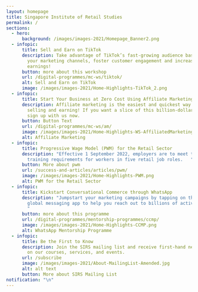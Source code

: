 ```yaml
---
layout: homepage
title: Singapore Institute of Retail Studies
permalink: /
sections:
  - hero:
      background: /images/images-2021/Homepage_Banner2.png
  - infopic:
      title: Sell and Earn on TikTok
      description: Take advantage of TikTok’s fast-growing audience base to expand
        your marketing channels, foster customer engagement and increase
        earnings!
      button: more about this workshop
      url: /digital-programmes/mc-ws/tiktok/
      alt: Sell and Earn on TikTok
      image: /images/images-2021/Home-Highlights-TikTok_2.png
  - infopic:
      title: Start Your Business at Zero Cost Using Affiliate Marketing
      description: Affiliate marketing is the easiest and quickest way to start
        selling and earning! If you want a slice of this billion-dollar pie,
        sign up with us now.
      button: Button Text
      url: /digital-programmes/mc-ws/am/
      image: /images/images-2021/Home-Highlights-WS-AffiliatedMarketing.png
      alt: Affiliate Marketing
  - infopic:
      title: Progressive Wage Model (PWM) for the Retail Sector
      description: "Effective 1 September 2022, employers are to meet the PWM wage and
        training requirements for workers in five retail job roles.   "
      button: More about pwm
      url: /success-and-articles/articles/pwm/
      image: /images/images-2021/Home-Highlights-PWM.png
      alt: PWM for the Retail Sector
  - infopic:
      title: Kickstart Conversational Commerce through WhatsApp
      description: "Jumpstart your marketing campaigns by tapping on the most popular
        global messaging app to help you reach out to billions of active users.
        "
      button: more about this programme
      url: /digital-programmes/mentorship-programmes/ccmp/
      image: /images/images-2021/Home-Highlights-CCMP.png
      alt: WhatsApp Mentorship Programme
  - infopic:
      title: Be the First to Know
      description: Join the SIRS mailing list and receive first-hand news and updates
        on our courses, services, and events.
      url: /subscribe
      image: /images/images-2021/About-MailingList-Amended.jpg
      alt: alt text
      button: More about SIRS Mailing List
notification: "\n"
---
```

